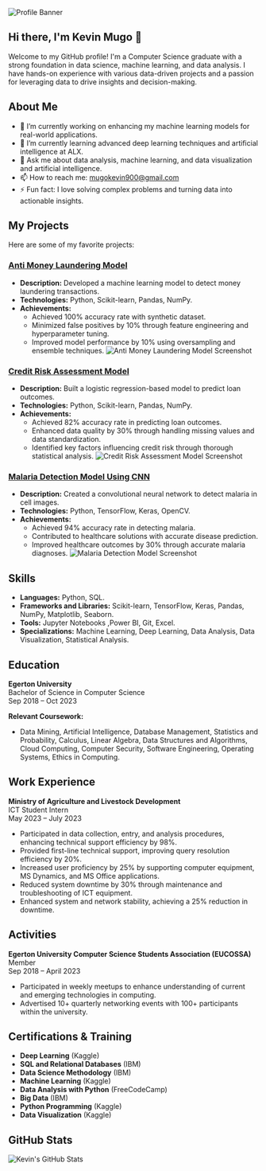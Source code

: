 
![Profile Banner](https://github.com/Kevin-Mugo/Kevin-Mugo/blob/main/Data%20Science%20and%20AI%20(5).png)

## Hi there, I'm Kevin Mugo 👋



Welcome to my GitHub profile! I'm a Computer Science graduate with a strong foundation in data science, machine learning, and data analysis. I have hands-on experience with various data-driven projects and a passion for leveraging data to drive insights and decision-making.

## About Me
- 🔭 I’m currently working on enhancing my machine learning models for real-world applications.
- 🌱 I’m currently learning advanced deep learning techniques and artificial intelligence at ALX.
- 💬 Ask me about data analysis, machine learning, and data visualization and artificial intelligence.
- 📫 How to reach me: [mugokevin900@gmail.com](mailto:mugokevin900@gmail.com)
- ⚡ Fun fact: I love solving complex problems and turning data into actionable insights.

## My Projects
Here are some of my favorite projects:

### [Anti Money Laundering Model](https://github.com/Kevin-Mugo/anti-money-laundering)
- **Description:** Developed a machine learning model to detect money laundering transactions.
- **Technologies:** Python, Scikit-learn, Pandas, NumPy.
- **Achievements:**
  - Achieved 100% accuracy rate with synthetic dataset.
  - Minimized false positives by 10% through feature engineering and hyperparameter tuning.
  - Improved model performance by 10% using oversampling and ensemble techniques.
![Anti Money Laundering Model Screenshot](https://link-to-project1-screenshot.com)

### [Credit Risk Assessment Model](https://github.com/Kevin-Mugo/credit-risk-assessment)
- **Description:** Built a logistic regression-based model to predict loan outcomes.
- **Technologies:** Python, Scikit-learn, Pandas, NumPy.
- **Achievements:**
  - Achieved 82% accuracy rate in predicting loan outcomes.
  - Enhanced data quality by 30% through handling missing values and data standardization.
  - Identified key factors influencing credit risk through thorough statistical analysis.
![Credit Risk Assessment Model Screenshot](https://link-to-project2-screenshot.com)

### [Malaria Detection Model Using CNN](https://github.com/Kevin-Mugo/malaria-detection)
- **Description:** Created a convolutional neural network to detect malaria in cell images.
- **Technologies:** Python, TensorFlow, Keras, OpenCV.
- **Achievements:**
  - Achieved 94% accuracy rate in detecting malaria.
  - Contributed to healthcare solutions with accurate disease prediction.
  - Improved healthcare outcomes by 30% through accurate malaria diagnoses.
![Malaria Detection Model Screenshot](https://link-to-project3-screenshot.com)

## Skills
- **Languages:** Python, SQL.
- **Frameworks and Libraries:** Scikit-learn, TensorFlow, Keras, Pandas, NumPy, Matplotlib, Seaborn.
- **Tools:** Jupyter Notebooks ,Power BI, Git, Excel.
- **Specializations:** Machine Learning, Deep Learning, Data Analysis, Data Visualization, Statistical Analysis.

## Education
**Egerton University**  
Bachelor of Science in Computer Science  
Sep 2018 – Oct 2023

**Relevant Coursework:**
- Data Mining, Artificial Intelligence, Database Management, Statistics and Probability, Calculus, Linear Algebra, Data Structures and Algorithms, Cloud Computing, Computer Security, Software Engineering, Operating Systems, Ethics in Computing.

## Work Experience
**Ministry of Agriculture and Livestock Development**  
ICT Student Intern  
May 2023 – July 2023
- Participated in data collection, entry, and analysis procedures, enhancing technical support efficiency by 98%.
- Provided first-line technical support, improving query resolution efficiency by 20%.
- Increased user proficiency by 25% by supporting computer equipment, MS Dynamics, and MS Office applications.
- Reduced system downtime by 30% through maintenance and troubleshooting of ICT equipment.
- Enhanced system and network stability, achieving a 25% reduction in downtime.

## Activities
**Egerton University Computer Science Students Association (EUCOSSA)**  
Member  
Sep 2018 – April 2023
- Participated in weekly meetups to enhance understanding of current and emerging technologies in computing.
- Advertised 10+ quarterly networking events with 100+ participants within the university.

## Certifications & Training
- **Deep Learning** (Kaggle)
- **SQL and Relational Databases** (IBM)
- **Data Science Methodology** (IBM)
- **Machine Learning** (Kaggle)
- **Data Analysis with Python** (FreeCodeCamp)
- **Big Data** (IBM)
- **Python Programming** (Kaggle)
- **Data Visualization** (Kaggle)

## GitHub Stats
![Kevin's GitHub Stats](https://github-readme-stats.vercel.app/api?username=Kevin-Mugo&show_icons=true&theme=radical)

